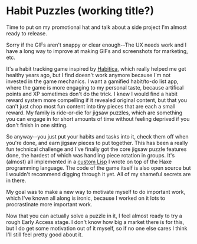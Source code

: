 # Habit Puzzles (working title?)

Time to put on my promotional hat and talk about a side project I'm almost ready to release.

Sorry if the GIFs aren't snappy or clear enough--The UX needs work and I have a long way to improve at making GIFs and screenshots for marketing, etc.

It's a habit tracking game inspired by [Habitica](https://habitica.com/), which really helped me get healthy years ago, but I find doesn't work anymore because I'm not invested in the game mechanics. I want a gamified habit/to-do list app, where the game is more engaging to my personal taste, because artifical points and XP sometimes don't do the trick. I knew I would find a habit reward system more compelling if it revealed original content, but that you can't just chop most fun content into tiny pieces that are each a small reward. My family is ride-or-die for jigsaw puzzles, which are something you can engage in for short amounts of time without feeling deprived if you don't finish in one sitting.

So anyway--you just put your habits and tasks into it, check them off when you're done, and earn jigsaw pieces to put together. This has been a really fun technical challenge and I've finally got the core jigsaw puzzle features done, the hardest of which was handling piece rotation in groups. It's (almost) all implemented in a [custom Lisp](https://github.com/NQNStudios/kisslang) I wrote on top of the Haxe programming language. The code of the game itself is also open source but I wouldn't recommend digging through it yet. All of my shameful secrets are in there.

My goal was to make a new way to motivate myself to do important work, which I've known all along is ironic, because I worked on it lots to procrastinate more important work.

Now that you can actually solve a puzzle in it, I feel almost ready to try a rough Early Access stage. I don't know how big a market there is for this, but I do get some motivation out of it myself, so if no one else cares I think I'll still feel pretty good about it.